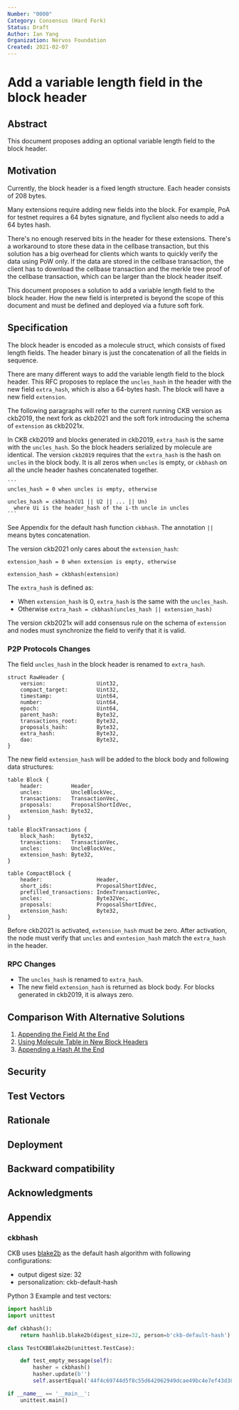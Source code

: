 ```yaml
---
Number: "0000"
Category: Consensus (Hard Fork)
Status: Draft
Author: Ian Yang
Organization: Nervos Foundation
Created: 2021-02-07
---
```


# Add a variable length field in the block header

## Abstract

This document proposes adding an optional variable length field to the block header.

## Motivation

Currently, the block header is a fixed length structure. Each header consists of 208 bytes.

Many extensions require adding new fields into the block. For example, PoA for testnet requires a 64 bytes signature, and flyclient also needs to add a 64 bytes hash.

There's no enough reserved bits in the header for these extensions. There's a workaround to store these data in the cellbase transaction, but this solution has a big overhead for clients which wants to quickly verify the data using PoW only. If the data are stored in the cellbase transaction, the client has to download the cellbase transaction and the merkle tree proof of the cellbase transaction, which can be larger than the block header itself.

This document proposes a solution to add a variable length field to the block header. How the new field is interpreted is beyond the scope of this document and must be defined and deployed via a future soft fork.

## Specification

The block header is encoded as a molecule struct, which consists of fixed length fields. The header binary is just the concatenation of all the fields in sequence.

There are many different ways to add the variable length field to the block header. This RFC proposes to replace the `uncles_hash` in the header with the new field `extra_hash`, which is also a 64-bytes hash. The block will have a new field `extension`.

The following paragraphs will refer to the current running CKB version as ckb2019, the next fork as ckb2021 and the soft fork introducing the schema of `extension` as ckb2021x.

In CKB ckb2019 and blocks generated in ckb2019, `extra_hash` is the same with the `uncles_hash`. So the block headers serialized by molecule are identical. The version `ckb2019` requires that the `extra_hash` is the hash on `uncles` in the block body. It is all zeros when `uncles` is empty, or `ckbhash` on all the uncle header hashes concatenated together.

    ```
    uncles_hash = 0 when uncles is empty, otherwise

    uncles_hash = ckbhash(U1 || U2 || ... || Un)
      where Ui is the header_hash of the i-th uncle in uncles
    ```

See Appendix for the default hash function `ckbhash`. The annotation `||` means bytes concatenation.

The version ckb2021 only cares about the `extension_hash`:

```
extension_hash = 0 when extension is empty, otherwise

extension_hash = ckbhash(extension)
```

The `extra_hash` is defined as:

* When `extension_hash` is 0, `extra_hash` is the same with the `uncles_hash`.
* Otherwise `extra_hash = ckbhash(uncles_hash || extension_hash)`

The version ckb2021x will add consensus rule on the schema of `extension` and nodes must synchronize the field to verify that it is valid.

### P2P Protocols Changes

The field `uncles_hash` in the block header is renamed to `extra_hash`.

```
struct RawHeader {
    version:                Uint32,
    compact_target:         Uint32,
    timestamp:              Uint64,
    number:                 Uint64,
    epoch:                  Uint64,
    parent_hash:            Byte32,
    transactions_root:      Byte32,
    proposals_hash:         Byte32,
    extra_hash:             Byte32,
    dao:                    Byte32,
}
```

The new field `extension_hash` will be added to the block body and following data structures:

```
table Block {
    header:         Header,
    uncles:         UncleBlockVec,
    transactions:   TransactionVec,
    proposals:      ProposalShortIdVec,
    extension_hash: Byte32,
}

table BlockTransactions {
    block_hash:     Byte32,
    transactions:   TransactionVec,
    uncles:         UncleBlockVec,
    extension_hash: Byte32,
}

table CompactBlock {
    header:                 Header,
    short_ids:              ProposalShortIdVec,
    prefilled_transactions: IndexTransactionVec,
    uncles:                 Byte32Vec,
    proposals:              ProposalShortIdVec,
    extension_hash:         Byte32,
}
```

Before ckb2021 is activated, `extension_hash` must be zero. After activation, the node must verify that `uncles` and `exntesion_hash` match the `extra_hash` in the header.

### RPC Changes

* The `uncles_hash` is renamed to `extra_hash`.
* The new field `extension_hash` is returned as block body. For blocks generated in ckb2019, it is always zero.

## Comparison With Alternative Solutions

1. [Appending the Field At the End](./1-appending-the-field-at-the-end.md)
2. [Using Molecule Table in New Block Headers](./2-using-molecule-table-in-new-block-headers.md)
3. [Appending a Hash At the End](./3-appending-a-hash-at-the-end.md)

## Security
## Test Vectors
## Rationale
## Deployment
## Backward compatibility
## Acknowledgments

## Appendix

### ckbhash

CKB uses [blake2b](https://blake2.net/blake2.pdf) as the default hash algorithm with following configurations:

- output digest size: 32
- personalization: ckb-default-hash

Python 3 Example and test vectors:

```python
import hashlib
import unittest

def ckbhash():
    return hashlib.blake2b(digest_size=32, person=b'ckb-default-hash')

class TestCKBBlake2b(unittest.TestCase):

    def test_empty_message(self):
        hasher = ckbhash()
        hasher.update(b'')
        self.assertEqual('44f4c69744d5f8c55d642062949dcae49bc4e7ef43d388c5a12f42b5633d163e', hasher.hexdigest())

if __name__ == '__main__':
    unittest.main()
```
